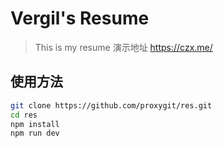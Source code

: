# Vergil's Resume

> This is my resume
演示地址 https://czx.me/

## 使用方法

``` bash
git clone https://github.com/proxygit/res.git
cd res
npm install
npm run dev


```
